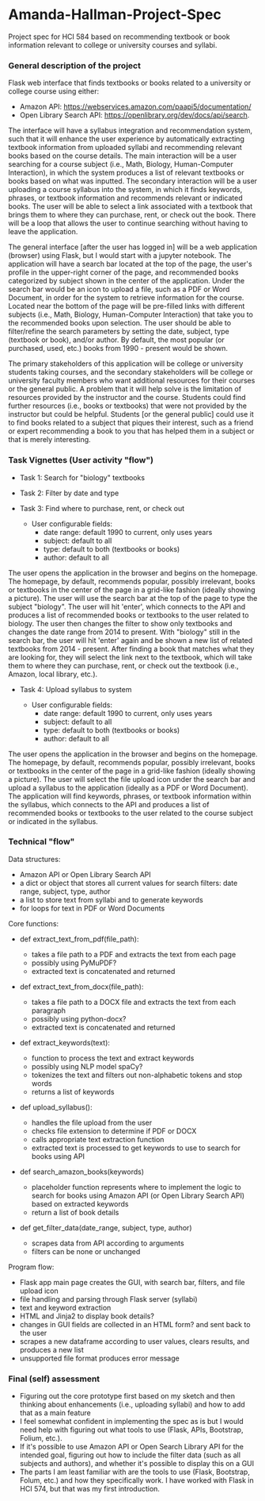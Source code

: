 # Amanda-Hallman-Project-Spec
Project spec for HCI 584 based on recommending textbook or book information relevant to college or university courses and syllabi.

### General description of the project
Flask web interface that finds textbooks or books related to a university or college course using either:

- Amazon API: https://webservices.amazon.com/paapi5/documentation/
- Open Library Search API: https://openlibrary.org/dev/docs/api/search.

The interface will have a syllabus integration and recommendation system, such that it will enhance the user experience by automatically 
extracting textbook information from uploaded syllabi and recommending relevant books based on the course details. The main interaction will be a user searching for a course subject 
(i.e., Math, Biology, Human-Computer Interaction), in which the system produces a list of relevant textbooks or books based on what was inputted. The secondary interaction will be a user uploading a course 
syllabus into the system, in which it finds keywords, phrases, or textbook information and recommends relevant or indicated books. The user will be able to select a link associated with a textbook that 
brings them to where they can purchase, rent, or check out the book. There will be a loop that allows the user to continue searching without having to leave the application.

The general interface [after the user has logged in] will be a web application (browser) using Flask, but I would start with a jupyter notebook. The application will have a search bar located at the top 
of the page, the user's profile in the upper-right corner of the page, and recommended books categorized by subject shown in the center of the application. Under the search bar would be an icon to upload a
file, such as a PDF or Word Document, in order for the system to retrieve information for the course. Located near the bottom of the page will be pre-filled links with different subjects 
(i.e., Math, Biology, Human-Computer Interaction) that take you to the recommended books upon selection. The user should be able to filter/refine the search parameters by setting the date, subject, 
type (textbook or book), and/or author. By default, the most popular (or purchased, used, etc.) books from 1990 - present would be shown.

The primary stakeholders of this application will be college or university students taking courses, and the secondary stakeholders will be college or university faculty members who want 
additional resources for their courses or the general public. A problem that it will help solve is the limitation of resources provided by the instructor and the course. Students could find further resources 
(i.e., books or textbooks) that were not provided by the instructor but could be helpful. Students [or the general public] could use it to find books related to a subject that piques their interest, 
such as a friend or expert recommending a book to you that has helped them in a subject or that is merely interesting.

### Task Vignettes (User activity "flow")
- Task 1: Search for "biology" textbooks
- Task 2: Filter by date and type
- Task 3: Find where to purchase, rent, or check out
  
  - User configurable fields:
    - date range: default 1990 to current, only uses years
    - subject: default to all
    - type: default to both (textbooks or books)
    - author: default to all

The user opens the application in the browser and begins on the homepage. The homepage, by default, recommends popular, possibly irrelevant, books or textbooks in the center of the page in a grid-like 
fashion (ideally showing a picture). The user will use the search bar at the top of the page to type the subject "biology". The user will hit 'enter', which connects to the API and produces a list of 
recommended books or textbooks to the user related to biology. The user then changes the filter to show only textbooks and changes the date range from 2014 to present. With "biology" still in the search bar, 
the user will hit 'enter' again and be shown a new list of related textbooks from 2014 - present. After finding a book that matches what they are looking for, they will select the link next to the textbook,
which will take them to where they can purchase, rent, or check out the textbook (i.e., Amazon, local library, etc.). 

- Task 4: Upload syllabus to system
  
  - User configurable fields:
    - date range: default 1990 to current, only uses years
    - subject: default to all
    - type: default to both (textbooks or books)
    - author: default to all

The user opens the application in the browser and begins on the homepage. The homepage, by default, recommends popular, possibly irrelevant, books or textbooks in the center of the page in a grid-like 
fashion (ideally showing a picture). The user will select the file upload icon under the search bar and upload a syllabus to the application (ideally as a PDF or Word Document). The application will find
keywords, phrases, or textbook information within the syllabus, which connects to the API and produces a list of recommended books or textbooks to the user related to the course subject or indicated in the
syllabus.

### Technical "flow"

Data structures:

- Amazon API or Open Library Search API
- a dict or object that stores all current values for search filters: date range, subject, type, author
- a list to store text from syllabi and to generate keywords
- for loops for text in PDF or Word Documents

Core functions:

- def extract_text_from_pdf(file_path):
  - takes a file path to a PDF and extracts the text from each page
  - possibly using PyMuPDF?
  - extracted text is concatenated and returned

- def extract_text_from_docx(file_path):
  - takes a file path to a DOCX file and extracts the text from each paragraph
  - possibly using python-docx?
  - extracted text is concatenated and returned
    
- def extract_keywords(text):
  - function to process the text and extract keywords
  - possibly using NLP model spaCy?
  - tokenizes the text and filters out non-alphabetic tokens and stop words
  - returns a list of keywords

- def upload_syllabus():
  - handles the file upload from the user
  - checks file extension to determine if PDF or DOCX
  - calls appropriate text extraction function
  - extracted text is processed to get keywords to use to search for books using API

- def search_amazon_books(keywords)
  - placeholder function represents where to implement the logic to search for books using Amazon API (or Open Library Search API) based on extracted keywords
  - return a list of book details

- def get_filter_data(date_range, subject, type, author)
  - scrapes data from API according to arguments
  - filters can be none or unchanged

Program flow:

- Flask app main page creates the GUI, with search bar, filters, and file upload icon
- file handling and parsing through Flask server (syllabi)
- text and keyword extraction
- HTML and Jinja2 to display book details?
- changes in GUI fields are collected in an HTML form? and sent back to the user
- scrapes a new dataframe according to user values, clears results, and produces a new list
- unsupported file format produces error message

### Final (self) assessment

- Figuring out the core prototype first based on my sketch and then thinking about enhancements (i.e., uploading syllabi) and how to add that as a main feature
- I feel somewhat confident in implementing the spec as is but I would need help with figuring out what tools to use (Flask, APIs, Bootstrap, Folium, etc.).
- If it's possible to use Amazon API or Open Search Library API for the intended goal, figuring out how to include the filter data (such as all subjects and authors), and whether
it's possible to display this on a GUI
- The parts I am least familiar with are the tools to use (Flask, Bootstrap, Folum, etc.) and how they specifically work. I have worked with Flask in HCI 574, but that was my first introduction.

